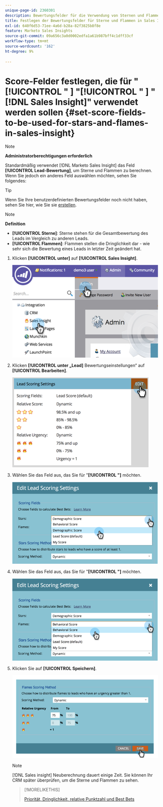 ```yaml
---
unique-page-id: 2360301
description: Bewertungsfelder für die Verwendung von Sternen und Flammen im Vertrieb festlegen Insight - Marketo-Dokumente - Produktdokumentation
title: Festlegen der Bewertungsfelder für Sterne und Flammen in Sales Insight
exl-id: 640f6d53-71ee-4a6d-b28a-82f3825b8f8e
feature: Marketo Sales Insights
source-git-commit: 09a656c3a0d0002edfa1a61b987bff4c1dff33cf
workflow-type: tm+mt
source-wordcount: '162'
ht-degree: 9%

---
```


# Score-Felder festlegen, die für &quot;[!UICONTROL &quot; ] &quot;[!UICONTROL &quot; ] &quot;[!DNL Sales Insight]&quot; verwendet werden sollen {#set-score-fields-to-be-used-for-stars-and-flames-in-sales-insight}

>[!NOTE]
>
>**Administratorberechtigungen erforderlich**

Standardmäßig verwendet [!DNL Marketo Sales Insight] das Feld **[!UICONTROL Lead-Bewertung]**, um Sterne und Flammen zu berechnen. Wenn Sie jedoch ein anderes Feld auswählen möchten, sehen Sie folgendes:

>[!TIP]
>
>Wenn Sie Ihre benutzerdefinierten Bewertungsfelder noch nicht haben, sehen Sie hier, wie Sie sie [erstellen](/help/marketo/product-docs/administration/field-management/create-a-custom-field-in-marketo.md).

>[!NOTE]
>
>**Definition**
>
>* **[!UICONTROL Sterne]**: Sterne stehen für die Gesamtbewertung des Leads im Vergleich zu anderen Leads.
>* **[!UICONTROL Flammen]**: Flammen stellen die Dringlichkeit dar - wie sehr sich die Bewertung eines Leads in letzter Zeit geändert hat.
>

1. Klicken **[!UICONTROL unter]** auf **[!UICONTROL Sales Insight]**.

   ![](assets/image2014-9-16-13-3a27-3a19.png)

1. Klicken **[!UICONTROL unter „Lead]** Bewertungseinstellungen“ auf **[!UICONTROL Bearbeiten]**.

   ![](assets/image2014-9-16-13-3a27-3a33.png)

1. Wählen Sie das Feld aus, das Sie für &quot;**[!UICONTROL &quot;]** möchten.

   ![](assets/image2014-9-16-13-3a27-3a45.png)

1. Wählen Sie das Feld aus, das Sie für &quot;**[!UICONTROL &quot;]** möchten.

   ![](assets/image2014-9-16-13-3a28-3a1.png)

1. Klicken Sie auf **[!UICONTROL Speichern]**.

   ![](assets/image2014-9-16-13-3a28-3a18.png)

   >[!NOTE]
   >
   >[!DNL Sales insight] Neuberechnung dauert einige Zeit. Sie können Ihr CRM später überprüfen, um die Sterne und Flammen zu sehen.

   >[!MORELIKETHIS]
   >
   >[Priorität, Dringlichkeit, relative Punktzahl und Best Bets](/help/marketo/product-docs/marketo-sales-insight/msi-for-salesforce/features/stars-and-flames/priority-urgency-relative-score-and-best-bets.md)
